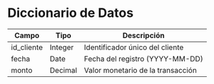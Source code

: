 # Diccionario de Datos

| Campo       | Tipo     | Descripción                           |
|-------------|----------|---------------------------------------|
| id_cliente  | Integer  | Identificador único del cliente        |
| fecha       | Date     | Fecha del registro (YYYY-MM-DD)       |
| monto       | Decimal  | Valor monetario de la transacción     |

